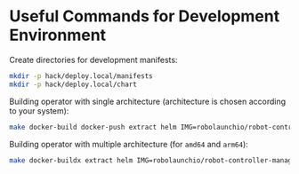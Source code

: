# Useful Commands for Development Environment

Create directories for development manifests:

```bash
mkdir -p hack/deploy.local/manifests
mkdir -p hack/deploy.local/chart
```

Building operator with single architecture (architecture is chosen according to your system):

```bash
make docker-build docker-push extract helm IMG=robolaunchio/robot-controller-manager-dev:<VERSION> RELEASE=<VERSION>
```

Building operator with multiple architecture (for `amd64` and `arm64`):

```bash
make docker-buildx extract helm IMG=robolaunchio/robot-controller-manager-dev:<VERSION> RELEASE=<VERSION>
```